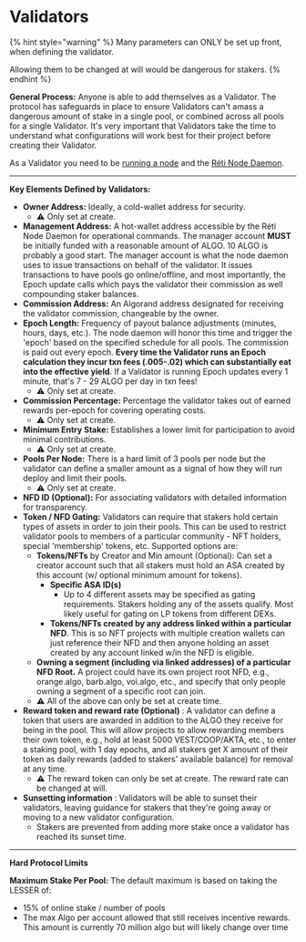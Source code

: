 # Validators

{% hint style="warning" %}
Many parameters can ONLY be set up front, when defining the validator.

Allowing them to be changed at will would be dangerous for stakers.
{% endhint %}

**General Process:** Anyone is able to add themselves as a Validator. The protocol has safeguards in place to ensure Validators can't amass a dangerous amount of stake in a single pool, or combined across all pools for a single Validator. It's very important that Validators take the time to understand what configurations will work best for their project before creating their Validator.

As a Validator you need to be [running a node](../resources/running-a-node.md) and the [Réti Node Daemon](../technical-implementation/reti-node-daemon/).

***

**Key Elements Defined by Validators:**

* **Owner Address:** Ideally, a cold-wallet address for security. &#x20;
  * ⚠️ Only set at create.
* **Management Address:** A hot-wallet address accessible by the Réti Node Daemon for operational commands. The manager account **MUST** be initially funded with a reasonable amount of ALGO. 10 ALGO is probably a good start. The manager account is what the node daemon uses to issue transactions on behalf of the validator. It issues transactions to have pools go online/offline, and most importantly, the Epoch update calls which pays the validator their commission as well compounding staker balances.
* **Commission Address:** An Algorand address designated for receiving the validator commission, changeable by the owner.
* **Epoch Length:** Frequency of payout balance adjustments (minutes, hours, days, etc.). The node daemon will honor this time and trigger the 'epoch' based on the specified schedule for all pools. The commission is paid out every epoch. **Every time the Validator runs an Epoch calculation they incur txn fees (.005-.02) which can substantially eat into the effective yield**. If a Validator is running Epoch updates every 1 minute, that's 7 - 29 ALGO per day in txn fees! &#x20;
  * ⚠️ Only set at create.
* **Commission Percentage:** Percentage the validator takes out of earned rewards per-epoch for covering operating costs.
  * ⚠️ Only set at create.
* **Minimum Entry Stake:** Establishes a lower limit for participation to avoid minimal contributions.
  * ⚠️ Only set at create.
* **Pools Per Node:** There is a hard limit of 3 pools per node but the validator can define a smaller amount as a signal of how they will run deploy and limit their pools.
  * ⚠️ Only set at create.
* **NFD ID (Optional):** For associating validators with detailed information for transparency.
* **Token / NFD Gating:** Validators can require that stakers hold certain types of assets in order to join their pools. This can be used to restrict validator pools to members of a particular community - NFT holders, special 'membership' tokens, etc. Supported options are:
  * **Tokens/NFTs** by Creator and Min amount (Optional): Can set a creator account such that all stakers must hold an ASA created by this account (w/ optional minimum amount for tokens).
    * **Specific ASA ID(s)**
      * Up to 4 different assets may be specified as gating requirements. Stakers holding any of the assets qualify. Most likely useful for gating on LP tokens from different DEXs.
    * **Tokens/NFTs created by any address linked within a particular NFD**. This is so NFT projects with multiple creation wallets can just reference their NFD and then anyone holding an asset created by any account linked w/in the NFD is eligible.
  * **Owning a segment (including via linked addresses) of a particular NFD Root.** A project could have its own project root NFD, e.g., orange.algo, barb.algo, voi.algo, etc., and specify that only people owning a segment of a specific root can join.
  * ⚠️ All of the above can only be set at create time.
* **Reward token and reward rate (Optional)** : A validator can define a token that users are awarded in addition to the ALGO they receive for being in the pool. This will allow projects to allow rewarding members their own token, e.g., hold at least 5000 VEST/COOP/AKTA, etc., to enter a staking pool, with 1 day epochs, and all stakers get X amount of their token as daily rewards (added to stakers' available balance) for removal at any time.
  * ⚠️ The reward token can only be set at create.  The reward rate can be changed at will.
* **Sunsetting information** : Validators will be able to sunset their validators, leaving guidance for stakers that they're going away or moving to a new validator configuration.
  * Stakers are prevented from adding more stake once a validator has reached its sunset time.

***

**Hard Protocol Limits**

**Maximum Stake Per Pool:** The default maximum is based on taking the LESSER of:

* 15% of online stake / number of pools
* The max Algo per account allowed that still receives incentive rewards. This amount is currently 70 million algo but will likely change over time

